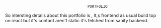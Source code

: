                                         PORTFOLIO
  So intersting details about this portfolio is , It,s frontend as usual build top on react but it's contant aren't static it's fetched from sanity backend.

